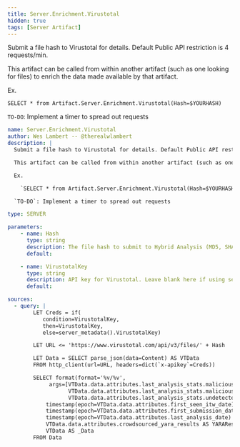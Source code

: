 ```yaml
---
title: Server.Enrichment.Virustotal
hidden: true
tags: [Server Artifact]
---
```


Submit a file hash to Virustotal for details. Default Public API restriction is 4 requests/min.

This artifact can be called from within another artifact (such as one looking for files) to enrich the data made available by that artifact.

Ex.

  `SELECT * from Artifact.Server.Enrichment.Virustotal(Hash=$YOURHASH)`

`TO-DO`: Implement a timer to spread out requests


```yaml
name: Server.Enrichment.Virustotal
author: Wes Lambert -- @therealwlambert
description: |
  Submit a file hash to Virustotal for details. Default Public API restriction is 4 requests/min.

  This artifact can be called from within another artifact (such as one looking for files) to enrich the data made available by that artifact.

  Ex.

    `SELECT * from Artifact.Server.Enrichment.Virustotal(Hash=$YOURHASH)`

  `TO-DO`: Implement a timer to spread out requests

type: SERVER

parameters:
    - name: Hash
      type: string
      description: The file hash to submit to Hybrid Analysis (MD5, SHA1, SHA256).
      default:

    - name: VirustotalKey
      type: string
      description: API key for Virustotal. Leave blank here if using server metadata store.
      default:

sources:
  - query: |
        LET Creds = if(
           condition=VirustotalKey,
           then=VirustotalKey,
           else=server_metadata().VirustotalKey)

        LET URL <= 'https://www.virustotal.com/api/v3/files/' + Hash

        LET Data = SELECT parse_json(data=Content) AS VTData
        FROM http_client(url=URL, headers=dict(`x-apikey`=Creds))

        SELECT format(format='%v/%v',
             args=[VTData.data.attributes.last_analysis_stats.malicious,
                   VTData.data.attributes.last_analysis_stats.malicious +
                   VTData.data.attributes.last_analysis_stats.undetected]) As VTRating,
            timestamp(epoch=VTData.data.attributes.first_seen_itw_date) AS FirstSeen,
            timestamp(epoch=VTData.data.attributes.first_submission_date) AS FirstSubmitted,
            timestamp(epoch=VTData.data.attributes.last_analysis_date) AS LastAnalysis,
            VTData.data.attributes.crowdsourced_yara_results AS YARAResults,
            VTData AS _Data
        FROM Data

```
